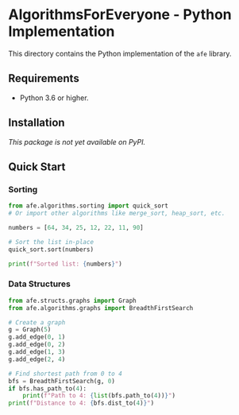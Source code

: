 # AlgorithmsForEveryone - Python Implementation

This directory contains the Python implementation of the `afe` library.

## Requirements

- Python 3.6 or higher.

## Installation

_This package is not yet available on PyPI._

## Quick Start

### Sorting

```python
from afe.algorithms.sorting import quick_sort
# Or import other algorithms like merge_sort, heap_sort, etc.

numbers = [64, 34, 25, 12, 22, 11, 90]

# Sort the list in-place
quick_sort.sort(numbers)

print(f"Sorted list: {numbers}")
```

### Data Structures

```python
from afe.structs.graphs import Graph
from afe.algorithms.graphs import BreadthFirstSearch

# Create a graph
g = Graph(5)
g.add_edge(0, 1)
g.add_edge(0, 2)
g.add_edge(1, 3)
g.add_edge(2, 4)

# Find shortest path from 0 to 4
bfs = BreadthFirstSearch(g, 0)
if bfs.has_path_to(4):
    print(f"Path to 4: {list(bfs.path_to(4))}")
print(f"Distance to 4: {bfs.dist_to(4)}")
```
